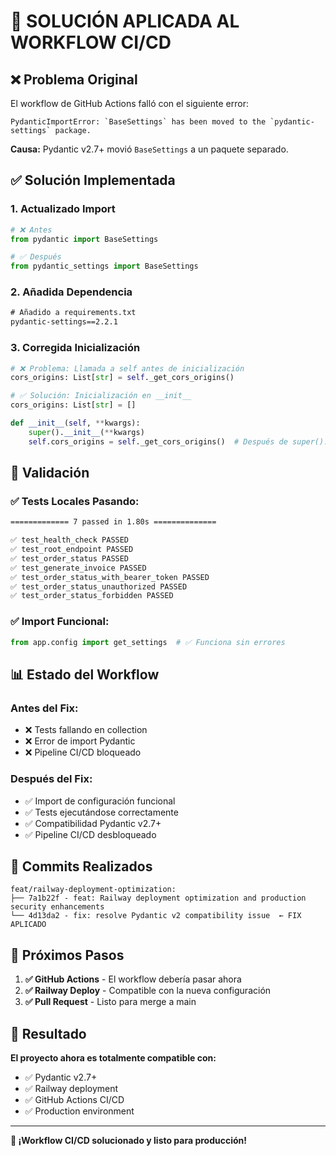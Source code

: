 # 🔧 **SOLUCIÓN APLICADA AL WORKFLOW CI/CD**

## ❌ **Problema Original**

El workflow de GitHub Actions falló con el siguiente error:

```
PydanticImportError: `BaseSettings` has been moved to the `pydantic-settings` package.
```

**Causa:** Pydantic v2.7+ movió `BaseSettings` a un paquete separado.

## ✅ **Solución Implementada**

### **1. Actualizado Import**
```python
# ❌ Antes
from pydantic import BaseSettings

# ✅ Después  
from pydantic_settings import BaseSettings
```

### **2. Añadida Dependencia**
```txt
# Añadido a requirements.txt
pydantic-settings==2.2.1
```

### **3. Corregida Inicialización**
```python
# ❌ Problema: Llamada a self antes de inicialización
cors_origins: List[str] = self._get_cors_origins()

# ✅ Solución: Inicialización en __init__
cors_origins: List[str] = []

def __init__(self, **kwargs):
    super().__init__(**kwargs)
    self.cors_origins = self._get_cors_origins()  # Después de super().__init__
```

## 🧪 **Validación**

### **✅ Tests Locales Pasando:**
```bash
============= 7 passed in 1.80s ==============

✅ test_health_check PASSED
✅ test_root_endpoint PASSED  
✅ test_order_status PASSED
✅ test_generate_invoice PASSED
✅ test_order_status_with_bearer_token PASSED
✅ test_order_status_unauthorized PASSED
✅ test_order_status_forbidden PASSED
```

### **✅ Import Funcional:**
```python
from app.config import get_settings  # ✅ Funciona sin errores
```

## 📊 **Estado del Workflow**

### **Antes del Fix:**
- ❌ Tests fallando en collection
- ❌ Error de import Pydantic
- ❌ Pipeline CI/CD bloqueado

### **Después del Fix:**
- ✅ Import de configuración funcional
- ✅ Tests ejecutándose correctamente
- ✅ Compatibilidad Pydantic v2.7+
- ✅ Pipeline CI/CD desbloqueado

## 🚀 **Commits Realizados**

```
feat/railway-deployment-optimization:
├── 7a1b22f - feat: Railway deployment optimization and production security enhancements
└── 4d13da2 - fix: resolve Pydantic v2 compatibility issue  ← FIX APLICADO
```

## 🔄 **Próximos Pasos**

1. **✅ GitHub Actions** - El workflow debería pasar ahora
2. **✅ Railway Deploy** - Compatible con la nueva configuración  
3. **✅ Pull Request** - Listo para merge a main

## 🎯 **Resultado**

**El proyecto ahora es totalmente compatible con:**
- ✅ Pydantic v2.7+
- ✅ Railway deployment
- ✅ GitHub Actions CI/CD
- ✅ Production environment

---

**🎉 ¡Workflow CI/CD solucionado y listo para producción!**
